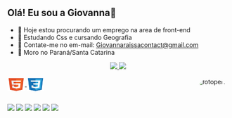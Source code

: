 ## Olá! Eu sou a Giovanna👋

- 🔭 Hoje estou procurando um emprego na area de front-end
- 🌱 Estudando Css e cursando Geografia
- 💬 Contate-me no em-mail: Giovannaraissacontact@gmail.com
- 📍 Moro no Paraná/Santa Catarina

<div align="center">
  <a href="https://github.com/giovannaraissa">
  <img height="150em" src="https://github-readme-stats.vercel.app/api?username=giovannaraissa&show_icons=true&theme=radical&include_all_commits=true&count_private=true"/>
  <img height="150em" src="https://github-readme-stats.vercel.app/api/top-langs/?username=giovannaraissa&layout=compact&langs_count=7&theme=radical"/>
</div>
  <div style="display: inline_block"><br>
  <img align="center" alt="gi-HTML" height="30" width="40" src="https://raw.githubusercontent.com/devicons/devicon/master/icons/html5/html5-original.svg">
  <img align="center" alt="gi-CSS" height="30" width="40" src="https://raw.githubusercontent.com/devicons/devicon/master/icons/css3/css3-original.svg">
  <img align="right" alt="fotoperfil" height="150" style="border-radius:50px;" src="https://cdn.discordapp.com/attachments/761046380243583027/979998338734768138/e04b67599eb74e7d87de1f3dc42c88d5.jpg">
</div>
  
  ##
  
  <div> 
  <a href="https://www.youtube.com/channel/UCLZLDvvM11DrsVCm6H5kKUg" target="_blank"><img src="https://img.shields.io/badge/YouTube-FF0000?style=for-the-badge&logo=youtube&logoColor=white" target="_blank"></a>
  <a href="https://instagram.com/giovannaraiss.a" target="_blank"><img src="https://img.shields.io/badge/-Instagram-%23E4405F?style=for-the-badge&logo=instagram&logoColor=white" target="_blank"></a>
 	<a href="https://www.twitch.tv/sayorio" target="_blank"><img src="https://img.shields.io/badge/Twitch-9146FF?style=for-the-badge&logo=twitch&logoColor=white" target="_blank"></a>
 <a href="https://discord.gg/jJDp3V5t" target="_blank"><img src="https://img.shields.io/badge/Discord-7289DA?style=for-the-badge&logo=discord&logoColor=white" target="_blank"></a> 
  <a href = "mailto:giovannaraissacontact@gmail.com"><img src="https://img.shields.io/badge/-Gmail-%23333?style=for-the-badge&logo=gmail&logoColor=white" target="_blank"></a>
  <a href="https://www.linkedin.com/in/giovannaraissa" target="_blank"><img src="https://img.shields.io/badge/-LinkedIn-%230077B5?style=for-the-badge&logo=linkedin&logoColor=white" target="_blank"></a> 
 
 
</div>
